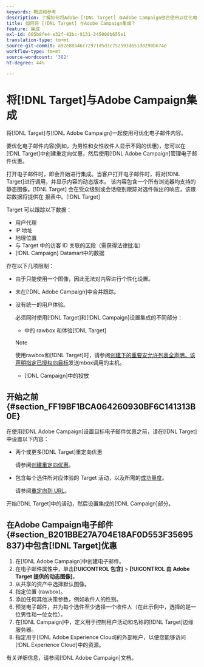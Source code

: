 ```yaml
---
keywords: 概述和参考
description: 了解如何将Adobe [!DNL Target] 与Adobe Campaign结合使用以优化电子邮件内容。
title: 如何将 [!DNL Target] 与Adobe Campaign集成？
feature: 集成
exl-id: 605b8fe4-e32f-43bc-9131-245008b655e1
translation-type: tm+mt
source-git-commit: a92e88b46c72971d5d3c752593d651d8290b674e
workflow-type: tm+mt
source-wordcount: '382'
ht-degree: 44%

---
```


# 将[!DNL Target]与Adobe Campaign集成

将[!DNL Target]与[!DNL Adobe Campaign]一起使用可优化电子邮件内容。

要优化电子邮件内容(例如，为男性和女性收件人显示不同的优惠)，您可以在[!DNL Target]中创建重定向优惠，然后使用[!DNL Adobe Campaign]管理电子邮件优惠。

打开电子邮件时，即会开始进行集成。当客户打开电子邮件时，将对[!DNL Target]进行调用，并显示内容的动态版本。 该内容包含一个所有浏览器均支持的静态图像。[!DNL Target] 会在受众级别或会话级别跟踪对选件做出的响应，该跟踪数据将提供在 报表中。[!DNL Target]

Target 可以跟踪以下数据：

* 用户代理
* IP 地址
* 地理位置
* 与 Target 中的访客 ID 关联的区段（需获得法律批准）
* [!DNL Campaign] Datamart中的数据

存在以下几项限制：

* 由于只能使用一个图像，因此无法对内容进行个性化设置。
* 未在[!DNL Adobe Campaign]中合并跟踪。
* 没有统一的用户体验。

   必须同时使用[!DNL Target]和[!DNL Campaign]设置集成的不同部分：

   *  中的 rawbox 和体验[!DNL Target]
   >[!NOTE]
   >
   >使用rawbox和[!DNL Target]时，请参阅[创建下的重要安允许列表全声明，该声明指定已授权向目标](/help/administrating-target/hosts.md#allowlist)发送mbox调用的主机。

   * [!DNL Campaign]中的投放



## 开始之前 {#section_FF19BF1BCA064260930BF6C141313B0E}

在使用[!DNL Adobe Campaign]设置目标电子邮件优惠之前，请在[!DNL Target]中设置以下内容：

* 两个或更多[!DNL Target]重定向优惠

   请参阅[创建重定向优惠](/help/c-experiences/c-manage-content/offer-redirect.md)。
* 包含每个选件所对应体验的 Target 活动，以及所需的[成功量度](/help/c-activities/r-success-metrics/success-metrics.md)。

   请参阅[重定向到 URL](/help/c-experiences/c-visual-experience-composer/redirect-offer.md)。

开始[!DNL Target]中的活动，然后设置集成的[!DNL Campaign]部分。

## 在Adobe Campaign电子邮件{#section_B201BBE27A704E18AF0D553F35695837}中包含[!DNL Target]优惠

1. 在[!DNL Adobe Campaign]中创建电子邮件。
1. 在电子邮件属性中，单击&#x200B;**[!UICONTROL 包含]** > **[!UICONTROL 由 Adobe Target 提供的动态图像]**。
1. 从共享的资产中选择默认图像。
1. 指定位置 (rawbox)。
1. 添加任何其他决策参数，例如收件人的性别。
1. 预览电子邮件，并为每个选件至少选择一个收件人（在此示例中，选择的是一位男性和一位女性）。
1. 在[!DNL Campaign]中，定义用于控制租户活动和名称的[!DNL Target]边缘服务器。
1. 指定用于[!DNL Adobe Experience Cloud]的外部帐户，以便您能够访问[!DNL Experience Cloud]中的资源。

有关详细信息，请参阅[!DNL Adobe Campaign]文档。
